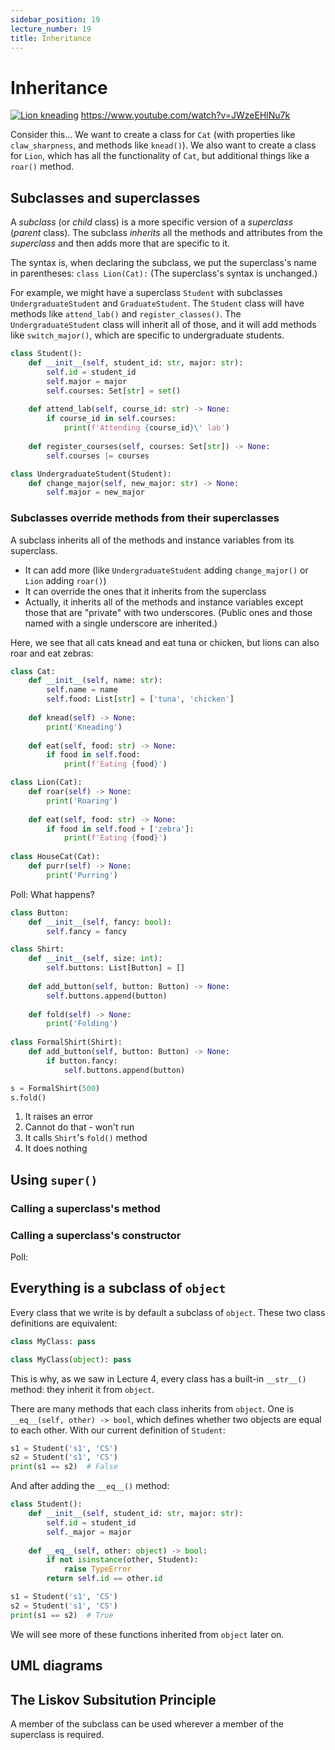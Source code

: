 ```yaml
---
sidebar_position: 19
lecture_number: 19
title: Inheritance
---
```


# Inheritance

[![Lion kneading](https://img.youtube.com/vi/JWzeEHlNu7k/0.jpg)](https://www.youtube.com/watch?v=JWzeEHlNu7k)
https://www.youtube.com/watch?v=JWzeEHlNu7k

Consider this...
We want to create a class for `Cat` (with properties like `claw_sharpness`, and methods like `knead()`).
We also want to create a class for `Lion`, which has all the functionality of `Cat`, but additional things like a `roar()` method.

## Subclasses and superclasses

A _subclass_ (or _child_ class) is a more specific version of a _superclass_ (_parent_ class).
The subclass _inherits_ all the methods and attributes from the _superclass_ and then adds more that are specific to it.

The syntax is, when declaring the subclass, we put the superclass's name in parentheses: `class Lion(Cat):​`
(The superclass's syntax is unchanged.)

For example, we might have a superclass `Student` with subclasses `UndergraduateStudent` and `GraduateStudent`. The `Student` class will have methods like `attend_lab()` and `register_classes()`. The `UndergraduateStudent` class will inherit all of those, and it will add methods like `switch_major()`, which are specific to undergraduate students.
```python
class Student():
    def __init__(self, student_id: str, major: str):
        self.id = student_id
        self.major = major
        self.courses: Set[str] = set()
    
    def attend_lab(self, course_id: str) -> None:
        if course_id in self.courses:
            print(f'Attending {course_id}\' lab')
    
    def register_courses(self, courses: Set[str]) -> None:
        self.courses |= courses

class UndergraduateStudent(Student):
    def change_major(self, new_major: str) -> None:
        self.major = new_major
```

### Subclasses override methods from their superclasses

A subclass inherits all of the methods and instance variables from its superclass.
- It can add more (like `UndergraduateStudent` adding `change_major()` or `Lion` adding `roar()`)
- It can override the ones that it inherits from the superclass
- Actually, it inherits all of the methods and instance variables except those that are "private" with two underscores. (Public ones and those named with a single underscore are inherited.)

Here, we see that all cats knead and eat tuna or chicken, but lions can also roar and eat zebras:
```python
class Cat:
    def __init__(self, name: str):
        self.name = name
        self.food: List[str] = ['tuna', 'chicken']
    
    def knead(self) -> None:
        print('Kneading')
    
    def eat(self, food: str) -> None:
        if food in self.food:
            print(f'Eating {food}')

class Lion(Cat):
    def roar(self) -> None:
        print('Roaring')
    
    def eat(self, food: str) -> None:
        if food in self.food + ['zebra']:
            print(f'Eating {food}')
    
class HouseCat(Cat):
    def purr(self) -> None:
        print('Purring')
```

Poll: What happens?
```python
class Button:
    def __init__(self, fancy: bool):
        self.fancy = fancy

class Shirt:
    def __init__(self, size: int):
        self.buttons: List[Button] = []
    
    def add_button(self, button: Button) -> None:
        self.buttons.append(button)
    
    def fold(self) -> None:
        print('Folding')
    
class FormalShirt(Shirt):
    def add_button(self, button: Button) -> None:
        if button.fancy:
            self.buttons.append(button)

s = FormalShirt(500)
s.fold()
```
1. It raises an error
2. Cannot do that - won't run
3. It calls `Shirt`'s `fold()` method
4. It does nothing

## Using `super()`

### Calling a superclass's method

### Calling a superclass's constructor

Poll:

## Everything is a subclass of `object`

Every class that we write is by default a subclass of `object`.
These two class definitions are equivalent:
```python
class MyClass: pass

class MyClass(object): pass
```

This is why, as we saw in Lecture 4, every class has a built-in `__str__()` method: they inherit it from `object`.

There are many methods that each class inherits from `object`. One is `__eq__(self, other) -> bool`, which defines whether two objects are equal to each other.
With our current definition of `Student`:
```python
s1 = Student('s1', 'CS')
s2 = Student('s1', 'CS')
print(s1 == s2)  # False
```
And after adding the `__eq__()` method:
```python
class Student():
    def __init__(self, student_id: str, major: str):
        self.id = student_id
        self._major = major
    
    def __eq__(self, other: object) -> bool:
        if not isinstance(other, Student):
            raise TypeError
        return self.id == other.id

s1 = Student('s1', 'CS')
s2 = Student('s1', 'CS')
print(s1 == s2)  # True
```

We will see more of these functions inherited from `object` later on.

## UML diagrams

## The Liskov Subsitution Principle

A member of the subclass can be used wherever a member of the superclass is required.
